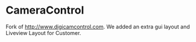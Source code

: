CameraControl
=============

Fork of http://www.digicamcontrol.com. We added an extra gui layout and Liveview Layout for Customer.
